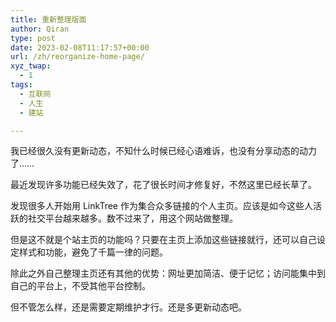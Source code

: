 ```yaml
---
title: 重新整理版面
author: Qiran
type: post
date: 2023-02-08T11:17:57+00:00
url: /zh/reorganize-home-page/
xyz_twap:
  - 1
tags:
  - 互联网
  - 人生
  - 建站

---
```

<p class="has-primary-background-color has-background">
  我已经很久没有更新动态，不知什么时候已经心语难诉，也没有分享动态的动力了……
</p>

最近发现许多功能已经失效了，花了很长时间才修复好，不然这里已经长草了。

发现很多人开始用 LinkTree 作为集合众多链接的个人主页。应该是如今这些人活跃的社交平台越来越多。数不过来了，用这个网站做整理。 

但是这不就是个站主页的功能吗？只要在主页上添加这些链接就行，还可以自己设定样式和功能，避免了千篇一律的问题。

除此之外自己整理主页还有其他的优势：网址更加简洁、便于记忆；访问能集中到自己的平台上，不受其他平台控制。 

但不管怎么样，还是需要定期维护才行。还是多更新动态吧。